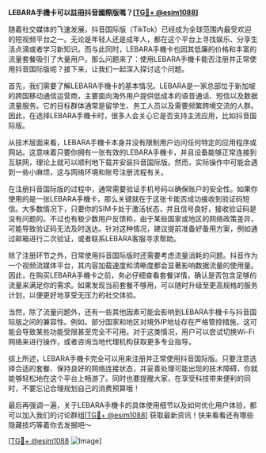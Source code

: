**LEBARA手機卡可以註冊抖音國際版嗎？[[TG💪+ @esim1088](https://t.me/s/esim1088)]**

随着社交媒体的飞速发展，抖音国际版（TikTok）已经成为全球范围内最受欢迎的短视频平台之一。无论是年轻人还是成年人，都在这个平台上寻找娱乐、分享生活点滴或者学习新知识。而与此同时，LEBARA手機卡也因其低廉的价格和丰富的流量套餐吸引了大量用户。那么问题来了：使用LEBARA手機卡能否注册并正常使用抖音国际版呢？接下来，让我们一起深入探讨这个问题。

首先，我们需要了解LEBARA手機卡的基本情况。LEBARA是一家总部位于新加坡的跨国移动通信运营商，主要面向海外用户提供低成本的语音通话、短信以及数据流量服务。它的目标群体通常是留学生、务工人员以及需要频繁跨境交流的人群。因此，在选择LEBARA手機卡时，很多人会关心它是否支持主流应用，比如抖音国际版。

从技术层面来看，LEBARA手機卡本身并没有限制用户访问任何特定的应用程序或网站。这意味着只要你拥有一张有效的LEBARA手機卡，并且设备能够正常连接到互联网，理论上就可以顺利地下载并安装抖音国际版。然而，实际操作中可能会遇到一些小麻烦，这与网络环境和账号注册流程有关。

在注册抖音国际版的过程中，通常需要验证手机号码以确保账户的安全性。如果你使用的是一张LEBARA手機卡，那么关键就在于这张卡能否成功接收到验证码短信。大多数情况下，只要你的SIM卡处于激活状态，并且信号良好，接收验证码是没有问题的。不过也有极少数用户反馈称，由于某些国家或地区的网络政策差异，可能导致验证码无法及时送达。针对这种情况，建议提前准备好备用方案，例如通过邮箱进行二次验证，或者联系LEBARA客服寻求帮助。

除了注册环节之外，日常使用抖音国际版时还需要考虑流量消耗的问题。抖音作为一个视频流媒体平台，其内容加载速度和清晰度都会显著影响数据流量的使用量。因此，在购买LEBARA手機卡之前，务必仔细查看套餐详情，确认是否包含足够的流量来满足你的需求。如果发现当前套餐不够用，可以随时升级至更高规格的服务计划，以便更好地享受无压力的社交体验。

当然，除了流量问题外，还有一些其他因素可能会影响到LEBARA手機卡与抖音国际版之间的兼容性。例如，部分国家和地区对境外IP地址存在严格管控措施，这可能会导致某些功能受限甚至完全不可用。对于这类情况，用户可以尝试切换Wi-Fi网络来进行操作，或者咨询当地代理机构获取更多专业指导。

综上所述，LEBARA手機卡完全可以用来注册并正常使用抖音国际版。只要注意选择合适的套餐、保持良好的网络连接状态，并妥善处理可能出现的技术障碍，你就能够轻松地在这个平台上畅游了。同时也要提醒大家，在享受科技带来便利的同时，不要忘记合理规划自己的消费预算哦！

最后再强调一遍，关于LEBARA手機卡的具体使用细节以及如何优化用户体验，都可以加入我们的讨论群组[[TG💪+ @esim1088](https://t.me/s/esim1088)] 获取最新资讯！快来看看还有哪些隐藏技巧等着你去发掘吧～

[[TG💪+ @esim1088](https://t.me/s/esim1088) ![Image](https://i.postimg.cc/4NQfJmqS/Snipaste-2025-05-13-00-14-12.png)]